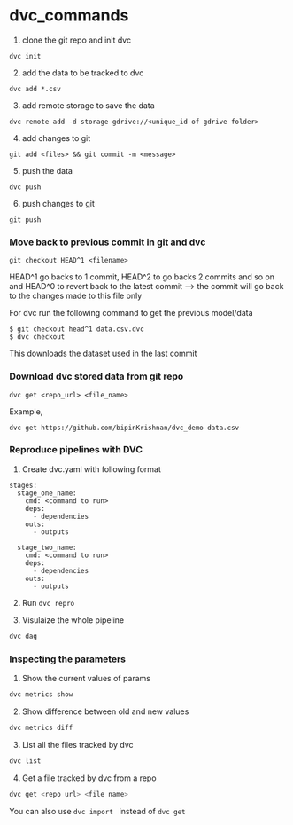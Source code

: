 # dvc_commands

1. clone the git repo and init dvc
```
dvc init
```
2. add the data to be tracked to dvc
```
dvc add *.csv
```
3. add remote storage to save the data
```
dvc remote add -d storage gdrive://<unique_id of gdrive folder>
```
4. add changes to git
```
git add <files> && git commit -m <message>
```
5. push the data
```
dvc push
```
6. push changes to git
```
git push
```

### Move back to previous commit in git and dvc
```
git checkout HEAD^1 <filename>
```
HEAD^1 go backs to 1 commit, HEAD^2 to go backs 2 commits and so on and HEAD^0 to revert back to the latest commit
<filename> --> the commit will go back to the changes made to this file only
  
For dvc run the following command to get the previous model/data
```
$ git checkout head^1 data.csv.dvc
$ dvc checkout
```

This downloads the dataset used in the last commit

### Download dvc stored data from git repo
```
dvc get <repo_url> <file_name>
```
Example,
```
dvc get https://github.com/bipinKrishnan/dvc_demo data.csv
```

### Reproduce pipelines with DVC
1. Create dvc.yaml with following format
```
stages:
  stage_one_name:
    cmd: <command to run>
    deps:
      - dependencies
    outs:
      - outputs

  stage_two_name:
    cmd: <command to run>
    deps:
      - dependencies
    outs:
      - outputs
```

2. Run ```dvc repro```

3. Visulaize the whole pipeline

```bash
dvc dag
```

### Inspecting the parameters
1. Show the current values of params

```bash 
dvc metrics show
```

2. Show difference between old and new values

```bash
dvc metrics diff
```

3. List all the files tracked by dvc

```bash
dvc list
```

4. Get a file tracked by dvc from a repo

```bash
dvc get <repo url> <file name>
```
You can also use ```dvc import ``` instead of ```dvc get```
